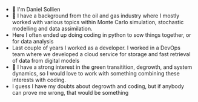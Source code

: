 - 👋 I'm Daniel Sollien
- 👀 I have a background from the oil and gas industry where I mostly worked with various topics within Monte Carlo simulation, stochastic modelling and data assimilation.
-  Here I often ended up doing coding in python to sow things together, or for data analysis
-  Last couple of years I worked as a developer. I worked in a DevOps team where we developed a cloud service for storage and fast retrieval of data from digital models
- 💞️ I have a strong interest in the green transitition, degrowth, and system dynamics, so I would love to work with something combining these interests with coding. 
- I guess I have my doubts about degrowth and coding, but if anybody can prove me wrong, that would be something 


<!---
daniel-sol/daniel-sol is a ✨ special ✨ repository because its `README.md` (this file) appears on your GitHub profile.
You can click the Preview link to take a look at your changes.
--->
